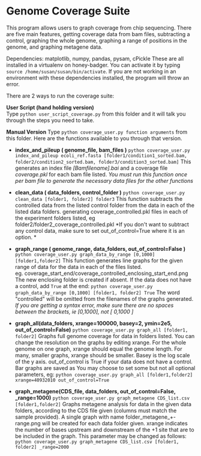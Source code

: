 Genome Coverage Suite
===
This program allows users to graph coverage from chip sequencing. There are five main features, getting coverage data from bam files, subtracting a control, graphing the whole genome, graphing a range of positions in the genome, and graphing metagene data.

Dependencies: matplotlib, numpy, pandas, pysam, cPickle
These are all installed in a virtualenv on honey-badger. You can activate it by typing `source /home/susan/susan/bin/activate`. If you are not working in an environment with these dependencies installed, the program will throw an error.

There are 2 ways to run the coverage suite:

**User Script (hand holding version)**  
Type `python user_script_coverage.py` from this folder and it will talk you through the steps you need to take.

**Manual Version**
Type `python coverage_user.py function arguments` from this folder.
Here are the functions available to you through that version.

* **index_and_pileup ( genome_file, bam_files )**
 `python coverage_user.py index_and_pileup ecoli_ref.fasta [folder1/condition1_sorted.bam, folder2/condition2_sorted.bam, folder3/condition3_sorted.bam]`
This generates an index file *[Bamfilename].bai* and a coverage file *coverage.pkl* for each bam file listed.
*You must run this function once per bam file to generate the necessary data files for the other functions*

* **clean_data ( data_folders, control_folder )**
`python coverage_user.py clean_data [folder1, folder2] folder3`
This function subtracts the controlled data from the listed control folder from the data in each of the listed data folders. generating coverage_controlled.pkl files in each of the experiment folders listed, eg folder2/folder2_coverage_controlled.pkl
*If you don't want to subtract any control data, make sure to set out_of_control=True where it is an option. *

* **graph_range ( genome_range, data_folders, out_of_control=False )**
 `python coverage_user.py graph_data_by_range [0,1000] [folder1,folder2]`
This function generates line graphs for the given range of data for the data in each of the files listed.  
eg. coverage_start_end/coverage_controlled_enclosing_start_end.png The new enclosing folder is created if absent.
If the data does not have a control, add `True` at the end:
`python coverage_user.py graph_data_by_range [0,1000] [folder1, folder2] True`
The word "controlled" will be omitted from the filenames of the graphs generated.
*If you are getting a syntax error, make sure there are no spaces between the brackets, ie [0,1000], not [ 0,1000 ]*


* **graph_all(data_folders, xrange=100000, basey=2, ymin=2e5, out_of_control=False)**
`python coverage_user.py graph_all [folder1, folder2]`
Graphs full genome coverage for data in folders listed. You can change the resolution on the graphs by editing xrange. For the whole genome on one graph, xrange should equal the genome length. For many, smaller graphs, xrange should be smaller. Basey is the log scale of the y axis. out_of_control is True if your data does not have a control. Bar graphs are saved as
You may choose to set some but not all optional parameters, eg:
`python coverage_user.py graph_all [folder1,folder2] xrange=40932010 out_of_control=True` 

* **graph_metagene(CDS_file, data_folders, out_of_control=False, _range=1000)**
`python coverage_user.py graph_metagene CDS_list.csv [folder1,folder2]`
Graphs metagene analysis for data in the given data folders, according to the CDS file given (columns must match the sample provided).
A single graph with name folder_metagene_+-range.png will be created for each data folder given.
xrange indicates the number of bases upstream and downstream of the +1 site that are to be included in the graph. This parameter may be changed as follows:
`python coverage_user.py graph_metagene CDS_list.csv [folder1, folder2] _range=2000`

